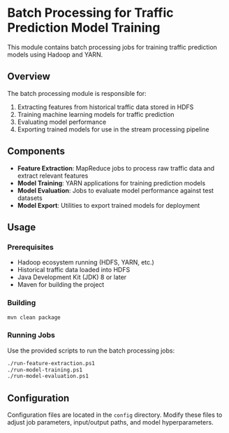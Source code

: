 # Batch Processing for Traffic Prediction Model Training

This module contains batch processing jobs for training traffic prediction models using Hadoop and YARN.

## Overview

The batch processing module is responsible for:

1. Extracting features from historical traffic data stored in HDFS
2. Training machine learning models for traffic prediction
3. Evaluating model performance
4. Exporting trained models for use in the stream processing pipeline

## Components

- **Feature Extraction**: MapReduce jobs to process raw traffic data and extract relevant features
- **Model Training**: YARN applications for training prediction models
- **Model Evaluation**: Jobs to evaluate model performance against test datasets
- **Model Export**: Utilities to export trained models for deployment

## Usage

### Prerequisites

- Hadoop ecosystem running (HDFS, YARN, etc.)
- Historical traffic data loaded into HDFS
- Java Development Kit (JDK) 8 or later
- Maven for building the project

### Building

```bash
mvn clean package
```

### Running Jobs

Use the provided scripts to run the batch processing jobs:

```bash
./run-feature-extraction.ps1
./run-model-training.ps1
./run-model-evaluation.ps1
```

## Configuration

Configuration files are located in the `config` directory. Modify these files to adjust job parameters, input/output paths, and model hyperparameters.